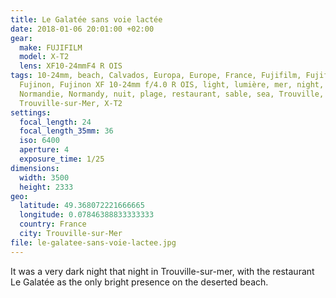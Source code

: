 ```yaml
---
title: Le Galatée sans voie lactée
date: 2018-01-06 20:01:00 +02:00
gear:
  make: FUJIFILM
  model: X-T2
  lens: XF10-24mmF4 R OIS
tags: 10-24mm, beach, Calvados, Europa, Europe, France, Fujifilm, Fujifilm X-T2,
  Fujinon, Fujinon XF 10-24mm f/4.0 R OIS, light, lumière, mer, night,
  Normandie, Normandy, nuit, plage, restaurant, sable, sea, Trouville,
  Trouville-sur-Mer, X-T2
settings:
  focal_length: 24
  focal_length_35mm: 36
  iso: 6400
  aperture: 4
  exposure_time: 1/25
dimensions:
  width: 3500
  height: 2333
geo:
  latitude: 49.368072221666665
  longitude: 0.07846388833333333
  country: France
  city: Trouville-sur-Mer
file: le-galatee-sans-voie-lactee.jpg
---
```


It was a very dark night that night in Trouville-sur-mer, with the restaurant Le Galatée as the only bright presence on the deserted beach.
